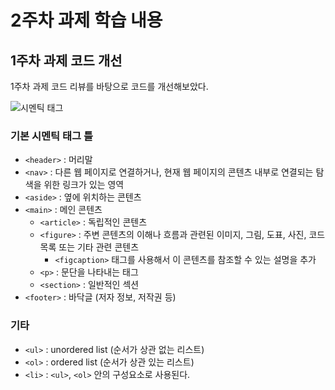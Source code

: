 # 2주차 과제 학습 내용

## 1주차 과제 코드 개선
1주차 과제 코드 리뷰를 바탕으로 코드를 개선해보았다.

![시멘틱 태그](https://seo.tbwakorea.com/wp-content/uploads/2023/09/%EC%8B%9C%EB%A7%A8%ED%8B%B1-%ED%83%9C%EA%B7%B8_html.png)

### 기본 시멘틱 태그 틀
* ``<header>`` : 머리말
* ``<nav>`` : 다른 웹 페이지로 연결하거나, 현재 웹 페이지의 콘텐츠 내부로 연결되는 탐색을 위한 링크가 있는 영역
* ``<aside>`` : 옆에 위치하는 콘텐츠
* ``<main>`` : 메인 콘텐츠
  * ``<article>`` : 독립적인 콘텐츠
  * ``<figure>`` : 주변 콘텐츠의 이해나 흐름과 관련된 이미지, 그림, 도표, 사진, 코드 목록 또는 기타 관련 콘텐츠
    * ``<figcaption>`` 태그를 사용해서 이 콘텐츠를 참조할 수 있는 설명을 추가
  * ``<p>`` : 문단을 나타내는 태그
  * ``<section>`` : 일반적인 섹션
* ``<footer>`` : 바닥글 (저자 정보, 저작권 등)

### 기타
* ``<ul>`` : unordered list (순서가 상관 없는 리스트)
* ``<ol>`` : ordered list (순서가 상관 있는 리스트)
* ``<li>`` : ``<ul>``, ``<ol>`` 안의 구성요소로 사용된다.